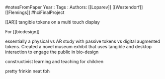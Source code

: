 #notesFromPaper
Year   :
Tags   :
Authors: [[Loparev]] [[Westendorf]] [[Flemings]]
#hciFinalProject

[[AR]] tangible tokens on a multi touch display

For [[biodesign]]

essentially a physical vs AR study with passive tokens vs digital augmented tokens. Created a novel museum exhibit that uses tangible and desktop interaction to engage the public in bio-design

constructivist learning and teaching for children

pretty frinkin neat tbh
